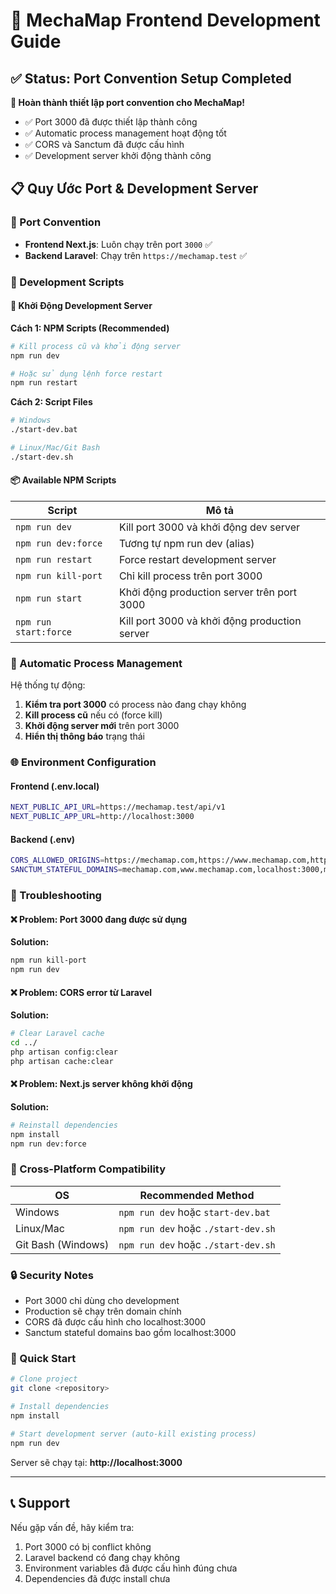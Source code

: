 # 🚀 MechaMap Frontend Development Guide

## ✅ Status: Port Convention Setup Completed

**🎉 Hoàn thành thiết lập port convention cho MechaMap!**
- ✅ Port 3000 đã được thiết lập thành công
- ✅ Automatic process management hoạt động tốt
- ✅ CORS và Sanctum đã được cấu hình
- ✅ Development server khởi động thành công

## 📋 Quy Ước Port & Development Server

### 🎯 Port Convention
- **Frontend Next.js**: Luôn chạy trên port `3000` ✅
- **Backend Laravel**: Chạy trên `https://mechamap.test` ✅

### 🔄 Development Scripts

#### 🚀 Khởi Động Development Server

**Cách 1: NPM Scripts (Recommended)**
```bash
# Kill process cũ và khởi động server
npm run dev

# Hoặc sử dụng lệnh force restart
npm run restart
```

**Cách 2: Script Files**
```bash
# Windows
./start-dev.bat

# Linux/Mac/Git Bash
./start-dev.sh
```

#### 📦 Available NPM Scripts

| Script | Mô tả |
|--------|--------|
| `npm run dev` | Kill port 3000 và khởi động dev server |
| `npm run dev:force` | Tương tự npm run dev (alias) |
| `npm run restart` | Force restart development server |
| `npm run kill-port` | Chỉ kill process trên port 3000 |
| `npm run start` | Khởi động production server trên port 3000 |
| `npm run start:force` | Kill port 3000 và khởi động production server |

### 🔧 Automatic Process Management

Hệ thống tự động:
1. **Kiểm tra port 3000** có process nào đang chạy không
2. **Kill process cũ** nếu có (force kill)
3. **Khởi động server mới** trên port 3000
4. **Hiển thị thông báo** trạng thái

### 🌐 Environment Configuration

#### Frontend (.env.local)
```bash
NEXT_PUBLIC_API_URL=https://mechamap.test/api/v1
NEXT_PUBLIC_APP_URL=http://localhost:3000
```

#### Backend (.env)
```bash
CORS_ALLOWED_ORIGINS=https://mechamap.com,https://www.mechamap.com,http://localhost:3000,https://mechamap.test
SANCTUM_STATEFUL_DOMAINS=mechamap.com,www.mechamap.com,localhost:3000,mechamap.test
```

### 🐛 Troubleshooting

#### ❌ Problem: Port 3000 đang được sử dụng
**Solution:**
```bash
npm run kill-port
npm run dev
```

#### ❌ Problem: CORS error từ Laravel
**Solution:**
```bash
# Clear Laravel cache
cd ../
php artisan config:clear
php artisan cache:clear
```

#### ❌ Problem: Next.js server không khởi động
**Solution:**
```bash
# Reinstall dependencies
npm install
npm run dev:force
```

### 📱 Cross-Platform Compatibility

| OS | Recommended Method |
|----|-------------------|
| Windows | `npm run dev` hoặc `start-dev.bat` |
| Linux/Mac | `npm run dev` hoặc `./start-dev.sh` |
| Git Bash (Windows) | `npm run dev` hoặc `./start-dev.sh` |

### 🔒 Security Notes

- Port 3000 chỉ dùng cho development
- Production sẽ chạy trên domain chính
- CORS đã được cấu hình cho localhost:3000
- Sanctum stateful domains bao gồm localhost:3000

### 🚀 Quick Start

```bash
# Clone project
git clone <repository>

# Install dependencies  
npm install

# Start development server (auto-kill existing process)
npm run dev
```

Server sẽ chạy tại: **http://localhost:3000**

---

## 📞 Support

Nếu gặp vấn đề, hãy kiểm tra:
1. Port 3000 có bị conflict không
2. Laravel backend có đang chạy không
3. Environment variables đã được cấu hình đúng chưa
4. Dependencies đã được install chưa

